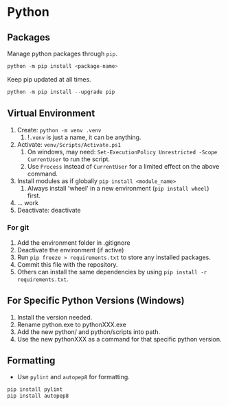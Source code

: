 # Python

## Packages

Manage python packages through `pip`.

```python
python -m pip install <package-name>
```

Keep pip updated at all times.

```python
python -m pip install --upgrade pip
```

## Virtual Environment

1. Create: `python -m venv .venv`
   1. !`.venv` is just a name, it can be anything.
2. Activate: `venv/Scripts/Activate.ps1`
   1. On windows, may need: `Set-ExecutionPolicy Unrestricted -Scope CurrentUser` to run the script.
   2. Use `Process` instead of `CurrentUser` for a limited effect on the above command.
3. Install modules as if globally `pip install <module_name>`
   1. Always install 'wheel' in a new environment (`pip install wheel`) first.
4. ... work
5. Deactivate: deactivate

### For git

1. Add the environment folder in .gitignore
2. Deactivate the environment (if active)
3. Run `pip freeze > requirements.txt` to store any installed packages.
4. Commit this file with the repository.
5. Others can install the same dependencies by using `pip install -r requirements.txt`.

## For Specific Python Versions (Windows)

1. Install the version needed.
2. Rename python.exe to pythonXXX.exe
3. Add the new python/ and python/scripts into path.
4. Use the new pythonXXX as a command for that specific python version.

## Formatting

- Use `pylint` and `autopep8` for formatting.

```python
pip install pylint
pip install autopep8
```

